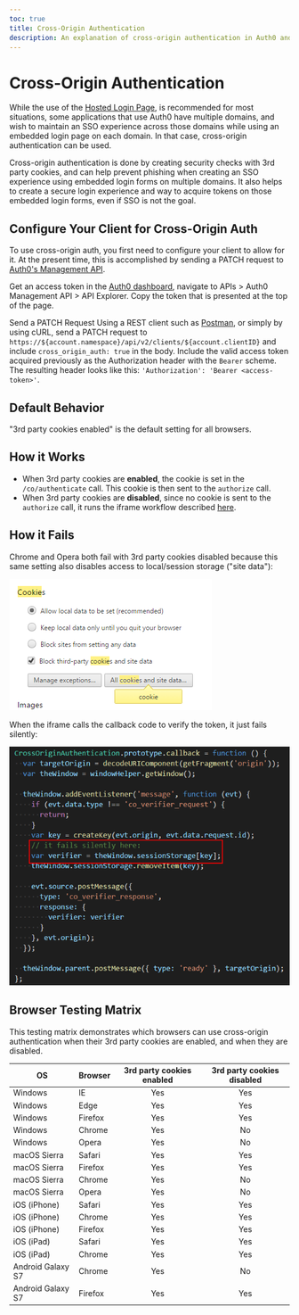 ```yaml
---
toc: true
title: Cross-Origin Authentication
description: An explanation of cross-origin authentication in Auth0 and its compatibility with browsers
---
```

# Cross-Origin Authentication

While the use of the [Hosted Login Page](/hosted-pages/login), is recommended for most situations, some applications that use Auth0 have multiple domains, and wish to maintain an SSO experience across those domains while using an embedded login page on each domain. In that case, cross-origin authentication can be used.

Cross-origin authentication is done by creating security checks with 3rd party cookies, and can help prevent phishing when creating an SSO experience using embedded login forms on multiple domains. It also helps to create a secure login experience and way to acquire tokens on those embedded login forms, even if SSO is not the goal.

## Configure Your Client for Cross-Origin Auth

To use cross-origin auth, you first need to configure your client to allow for it. At the present time, this is accomplished by sending a PATCH request to [Auth0's Management API](/api/management/v2).

Get an access token in the [Auth0 dashboard](${manage_url}), navigate to APIs > Auth0 Management API > API Explorer. Copy the token that is presented at the top of the page.

Send a PATCH Request Using a REST client such as [Postman](https://www.getpostman.com/), or simply by using cURL, send a PATCH request to `https://${account.namespace}/api/v2/clients/${account.clientID}` and include `cross_origin_auth: true` in the body. Include the valid access token acquired previously as the Authorization header with the `Bearer` scheme. The resulting header looks like this: `'Authorization': 'Bearer <access-token>'`.

## Default Behavior

"3rd party cookies enabled" is the default setting for all browsers.
 
## How it Works

* When 3rd party cookies are **enabled**, the cookie is set in the `/co/authenticate` call. This cookie is then sent to the `authorize` call.
* When 3rd party cookies are **disabled**, since no cookie is sent to the `authorize` call, it runs the iframe workflow described [here](https://github.com/jaredhanson/draft-oauth-cotc/blob/2d559d0e0ab231bfc7474ad715332953348a3620/Draft-1.0.txt#L134). 

## How it Fails

Chrome and Opera both fail with 3rd party cookies disabled because this same setting also disables access to local/session storage ("site data"):

![Cross-Origin Authentication](/media/articles/cross-origin/cross-origin2.png)
 
When the iframe calls the callback code to verify the token, it just fails silently:

![Cross-Origin Authentication](/media/articles/cross-origin/cross-origin1.png)

## Browser Testing Matrix

This testing matrix demonstrates which browsers can use cross-origin authentication when their 3rd party cookies are enabled, and when they are disabled.

<!-- markdownlint-disable MD033 -->
<table class="table"> 
  <thead> 
    <tr> 
      <th><strong>OS</strong></th>
      <th><strong>Browser</strong></th>
      <th><strong>3rd party cookies enabled</strong></th>
      <th><strong>3rd party cookies disabled</strong></th> 
    </tr> 
  </thead> 
  <tbody> 
    <tr> 
      <td>Windows</td>
      <td>IE</td>
      <td class="success" align="center">Yes</td> 
      <td class="success" align="center">Yes</td> 
    </tr>
    <tr> 
      <td>Windows</td>
      <td>Edge</td>
      <td class="success" align="center">Yes</td> 
      <td class="success" align="center">Yes</td> 
    </tr>
    <tr> 
      <td>Windows</td>
      <td>Firefox</td>
      <td class="success" align="center">Yes</td> 
      <td class="success" align="center">Yes</td> 
    </tr>
    <tr> 
      <td>Windows</td>
      <td>Chrome</td>
      <td class="success" align="center">Yes</td> 
      <td class="danger" align="center">No</td> 
    </tr>
    <tr> 
      <td>Windows</td>
      <td>Opera</td>
      <td class="success" align="center">Yes</td> 
      <td class="danger" align="center">No</td> 
    </tr>
    <tr> 
      <td>macOS Sierra</td>
      <td>Safari</td>
      <td class="success" align="center">Yes</td> 
      <td class="success" align="center">Yes</td> 
    </tr>
    <tr> 
      <td>macOS Sierra</td>
      <td>Firefox</td>
      <td class="success" align="center">Yes</td> 
      <td class="success" align="center">Yes</td> 
    </tr>
    <tr> 
      <td>macOS Sierra</td>
      <td>Chrome</td>
      <td class="success" align="center">Yes</td> 
      <td class="danger" align="center">No</td> 
    </tr>
    <tr> 
      <td>macOS Sierra</td>
      <td>Opera</td>
      <td class="success" align="center">Yes</td> 
      <td class="danger" align="center">No</td> 
    </tr>
    <tr> 
      <td>iOS (iPhone)</td>
      <td>Safari</td>
      <td class="success" align="center">Yes</td> 
      <td class="success" align="center">Yes</td> 
    </tr> 
    <tr> 
      <td>iOS (iPhone)</td>
      <td>Chrome</td>
      <td class="success" align="center">Yes</td> 
      <td class="success" align="center">Yes</td> 
    </tr> 
    <tr> 
      <td>iOS (iPhone)</td>
      <td>Firefox</td>
      <td class="success" align="center">Yes</td> 
      <td class="success" align="center">Yes</td>  
    </tr> 
    <tr> 
      <td>iOS (iPad)</td>
      <td>Safari</td>
      <td class="success" align="center">Yes</td> 
      <td class="success" align="center">Yes</td>  
    </tr> 
    <tr> 
      <td>iOS (iPad)</td>
      <td>Chrome</td>
      <td class="success" align="center">Yes</td> 
      <td class="success" align="center">Yes</td> 
    </tr> 
    <tr> 
      <td>Android Galaxy S7</td>
      <td>Chrome</td>
      <td class="success" align="center">Yes</td> 
      <td class="danger" align="center">No</td> 
    </tr> 
    <tr> 
      <td>Android Galaxy S7</td>
      <td>Firefox</td>
      <td class="success" align="center">Yes</td> 
      <td class="success" align="center">Yes</td> 
    </tr>    
  </tbody> 
</table> 
<!-- markdownlint-enable MD033 -->
